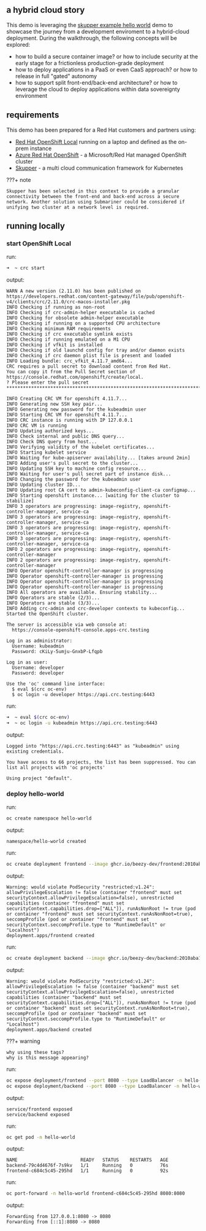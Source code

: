 
## a hybrid cloud story

This demo is leveraging the [skupper example hello world](https://github.com/skupperproject/skupper-example-hello-world) demo to showcase the journey from a development enviroment to a hybrid-cloud deployment. During the walkthrough, the following concepts will be explored:

- how to build a secure container image? or how to include security at the early stage for a frictionless production-grade deployment
- how to deploy applications in a PaaS or even CaaS approach? or how to release in full "gated" autonomy
- how to support split front-end/back-end architecture? or how to leverage the cloud to deploy applications within data sovereignty environment

## requirements

This demo has been prepared for a Red Hat customers and partners using: 

- [Red Hat OpenShift Local](https://developers.redhat.com/products/openshift-local/overview) running on a laptop and defined as the on-prem instance
- [Azure Red Hat OpenShift](https://azure.microsoft.com/nl-nl/products/openshift/#overview) - a Microsoft/Red Hat managed OpenShift cluster
- [Skupper](https://skupper.io/) - a multi cloud communication framework for Kubernetes  

???+ note

    Skupper has been selected in this context to provide a granular connectivity between the front-end and back-end across a secure network. Another solution using Submariner could be considered if unifying two cluster at a network level is required.  

## running locally 

### start OpenShift Local
run:
```bash title="start OpenShift Local"
➜  ~ crc start
```

output: 
```
WARN A new version (2.11.0) has been published on https://developers.redhat.com/content-gateway/file/pub/openshift-v4/clients/crc/2.11.0/crc-macos-installer.pkg 
INFO Checking if running as non-root              
INFO Checking if crc-admin-helper executable is cached 
INFO Checking for obsolete admin-helper executable 
INFO Checking if running on a supported CPU architecture 
INFO Checking minimum RAM requirements            
INFO Checking if crc executable symlink exists    
INFO Checking if running emulated on a M1 CPU     
INFO Checking if vfkit is installed               
INFO Checking if old launchd config for tray and/or daemon exists 
INFO Checking if crc daemon plist file is present and loaded 
INFO Loading bundle: crc_vfkit_4.11.7_amd64...    
CRC requires a pull secret to download content from Red Hat.
You can copy it from the Pull Secret section of https://console.redhat.com/openshift/create/local.
? Please enter the pull secret **************************************************************************************************

INFO Creating CRC VM for openshift 4.11.7...      
INFO Generating new SSH key pair...               
INFO Generating new password for the kubeadmin user 
INFO Starting CRC VM for openshift 4.11.7...      
INFO CRC instance is running with IP 127.0.0.1    
INFO CRC VM is running                            
INFO Updating authorized keys...                  
INFO Check internal and public DNS query...       
INFO Check DNS query from host...                 
INFO Verifying validity of the kubelet certificates... 
INFO Starting kubelet service                     
INFO Waiting for kube-apiserver availability... [takes around 2min] 
INFO Adding user's pull secret to the cluster...  
INFO Updating SSH key to machine config resource... 
INFO Waiting for user's pull secret part of instance disk... 
INFO Changing the password for the kubeadmin user 
INFO Updating cluster ID...                       
INFO Updating root CA cert to admin-kubeconfig-client-ca configmap... 
INFO Starting openshift instance... [waiting for the cluster to stabilize] 
INFO 3 operators are progressing: image-registry, openshift-controller-manager, service-ca 
INFO 3 operators are progressing: image-registry, openshift-controller-manager, service-ca 
INFO 3 operators are progressing: image-registry, openshift-controller-manager, service-ca 
INFO 3 operators are progressing: image-registry, openshift-controller-manager, service-ca 
INFO 2 operators are progressing: image-registry, openshift-controller-manager 
INFO 2 operators are progressing: image-registry, openshift-controller-manager 
INFO Operator openshift-controller-manager is progressing 
INFO Operator openshift-controller-manager is progressing 
INFO Operator openshift-controller-manager is progressing 
INFO Operator openshift-controller-manager is progressing 
INFO All operators are available. Ensuring stability... 
INFO Operators are stable (2/3)...                
INFO Operators are stable (3/3)...                
INFO Adding crc-admin and crc-developer contexts to kubeconfig... 
Started the OpenShift cluster.

The server is accessible via web console at:
  https://console-openshift-console.apps-crc.testing

Log in as administrator:
  Username: kubeadmin
  Password: cKiLy-5umju-GnxbP-Lfqpb

Log in as user:
  Username: developer
  Password: developer

Use the 'oc' command line interface:
  $ eval $(crc oc-env)
  $ oc login -u developer https://api.crc.testing:6443
```

run:
```bash title="log in as admin"
➜  ~ eval $(crc oc-env)
➜  ~ oc login -u kubeadmin https://api.crc.testing:6443
```

output: 
```
Logged into "https://api.crc.testing:6443" as "kubeadmin" using existing credentials.

You have access to 66 projects, the list has been suppressed. You can list all projects with 'oc projects'

Using project "default".
```

### deploy hello-world

run:
```bash title="create a project/namespace"
oc create namespace hello-world
```

output:
```
namespace/hello-world created
```

run:
```bash title="deploy the front-end image within the created project/namespace"
oc create deployment frontend --image ghcr.io/beezy-dev/frontend:2010aba1e1bb5a348fdb498aa75ea97f6e30ee02 -n hello-world
```

output:
```
Warning: would violate PodSecurity "restricted:v1.24": allowPrivilegeEscalation != false (container "frontend" must set securityContext.allowPrivilegeEscalation=false), unrestricted capabilities (container "frontend" must set securityContext.capabilities.drop=["ALL"]), runAsNonRoot != true (pod or container "frontend" must set securityContext.runAsNonRoot=true), seccompProfile (pod or container "frontend" must set securityContext.seccompProfile.type to "RuntimeDefault" or "Localhost")
deployment.apps/frontend created
```

run:
```bash title=""
oc create deployment backend --image ghcr.io/beezy-dev/backend:2010aba1e1bb5a348fdb498aa75ea97f6e30ee02 -n hello-world
```

output:
```
Warning: would violate PodSecurity "restricted:v1.24": allowPrivilegeEscalation != false (container "backend" must set securityContext.allowPrivilegeEscalation=false), unrestricted capabilities (container "backend" must set securityContext.capabilities.drop=["ALL"]), runAsNonRoot != true (pod or container "backend" must set securityContext.runAsNonRoot=true), seccompProfile (pod or container "backend" must set securityContext.seccompProfile.type to "RuntimeDefault" or "Localhost")
deployment.apps/backend created
```

???+ warning

    why using these tags? 
    why is this message appearing?


run:
```bash title="expose the front-end and back-end"
oc expose deployment/frontend --port 8080 --type LoadBalancer -n hello-world
oc expose deployment/backend --port 8080 --type LoadBalancer -n hello-world
```

output:
```
service/frontend exposed
service/backend exposed
```

run:
```bash title="have a look at the created pods"
oc get pod -n hello-world
```

output:
```
NAME                       READY   STATUS    RESTARTS   AGE
backend-79c4d4676f-7s9kv   1/1     Running   0          76s
frontend-c684c5c45-295hd   1/1     Running   0          92s
```

run: 
```bash title="access the hello-world from localhost"
oc port-forward -n hello-world frontend-c684c5c45-295hd 8080:8080
```

output:
```
Forwarding from 127.0.0.1:8080 -> 8080
Forwarding from [::1]:8080 -> 8080
```


